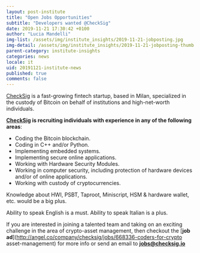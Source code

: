 ```yaml
---
layout: post-institute
title: "Open Jobs Opportunities"
subtitle: "Developers wanted @CheckSig" 
date: 2019-11-21 17:30:42 +0100
author: "Lucia Mandelli"
img-list: /assets/img/institute_insights/2019-11-21-jobposting.jpg
img-detail: /assets/img/institute_insights/2019-11-21-jobposting-thumb.jpg
parent-category: institute-insights
categories: news
locale: it
uid: 20191121-institute-news
published: true
comments: false
---
```


[CheckSig](https://checksig.io//) is
a fast-growing fintech startup, based in Milan,
specialized in the custody of Bitcoin
on behalf of institutions and high-net-worth individuals.

**[CheckSig](https://checksig.io//) is recruiting individuals
with experience in any of the following areas**:

- Coding the Bitcoin blockchain.
- Coding in C++ and/or Python.
- Implementing embedded systems.
- Implementing secure online applications.
- Working with Hardware Security Modules.
- Working in computer security, including protection of
  hardware devices and/or of online applications.
- Working with custody of cryptocurrencies.

Knowledge about HWI, PSBT, Taproot, Miniscript, HSM & hardware wallet, etc.
would be a big plus.

Ability to speak English is a must.  Ability to speak Italian is a plus.

If you are interested in joining a talented team and taking on an exciting
challenge in the area of crypto-asset management, then checkout the
[**job ad**](<http://angel.co/company/checksig/jobs/668336-coders-for-crypto> asset-management)
for more info or send an email to
[**jobs@checksig.io**](mailto:jobs@checksig.io)
